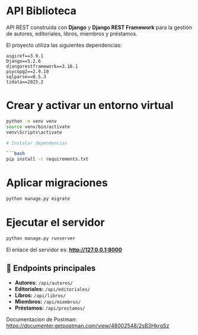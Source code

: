 # API Biblioteca

API REST construida con **Django** y **Django REST Framework** para la gestión de autores, editoriales, libros, miembros y préstamos.


El proyecto utiliza las siguientes dependencias:

```
asgiref==3.9.1
Django==5.2.6
djangorestframework==3.16.1
psycopg2==2.9.10
sqlparse==0.5.3
tzdata==2025.2
```


# Crear y activar un entorno virtual

```bash
python -m venv venv
source venv/bin/activate  
venv\Scripts\activate      

# Instalar dependencias

```bash
pip install -r requirements.txt
```

# Aplicar migraciones
```bash
python manage.py migrate
```

# Ejecutar el servidor
```bash
python manage.py runserver
```

El enlace del servidor es: 
 **http://127.0.0.1:8000**



## 🚀 Endpoints principales

- **Autores:** `/api/autores/`
- **Editoriales:** `/api/editoriales/`
- **Libros:** `/api/libros/`
- **Miembros:** `/api/miembros/`
- **Préstamos:** `/api/prestamos/`


Documentacion de Postman:
https://documenter.getpostman.com/view/48002548/2sB3HkrgSz

